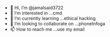 - 👋 Hi, I’m @jamalsaid3722
- 👀 I’m interested in ...cmd
- 🌱 I’m currently learning ...ethical hacking
- 💞️ I’m looking to collaborate on ...phoneInfoga
- 📫 How to reach me ...use my email

<!---
jamalsaid3722/jamalsaid3722 is a ✨ special ✨ repository because its `README.md` (this file) appears on your GitHub profile.
You can click the Preview link to take a look at your changes.
--->
